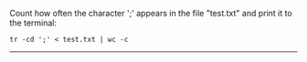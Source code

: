 Count how often the character ';' appears in the file "test.txt" and print it to the terminal:

```
tr -cd ';' < test.txt | wc -c
```

------------------------------------------------------------------------------------------------

